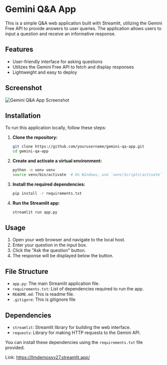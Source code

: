 # Gemini Q&A App

This is a simple Q&A web application built with Streamlit, utilizing the Gemini Free API to provide answers to user queries. The application allows users to input a question and receive an informative response.

## Features

- User-friendly interface for asking questions
- Utilizes the Gemini Free API to fetch and display responses
- Lightweight and easy to deploy

## Screenshot

![Gemini Q&A App Screenshot](./image.png)

## Installation

To run this application locally, follow these steps:

1. **Clone the repository:**

   ```bash
   git clone https://github.com/yourusername/gemini-qa-app.git
   cd gemini-qa-app
   ```

2. **Create and activate a virtual environment:**

   ```bash
   python -m venv venv
   source venv/bin/activate  # On Windows, use `venv\Scripts\activate`
   ```

3. **Install the required dependencies:**

   ```bash
   pip install -r requirements.txt
   ```

4. **Run the Streamlit app:**

   ```bash
   streamlit run app.py
   ```

## Usage

1. Open your web browser and navigate to the local host.
2. Enter your question in the input box.
3. Click the "Ask the question" button.
4. The response will be displayed below the button.

## File Structure

- `app.py`: The main Streamlit application file.
- `requirements.txt`: List of dependencies required to run the app.
- `README.md`: This is readme file.
- `.gitigore`: This is gitignore file

## Dependencies

- `streamlit`: Streamlit library for building the web interface.
- `requests`: Library for making HTTP requests to the Gemini API.

You can install these dependencies using the `requirements.txt` file provided.

Link: https://llmdemossv27.streamlit.app/

